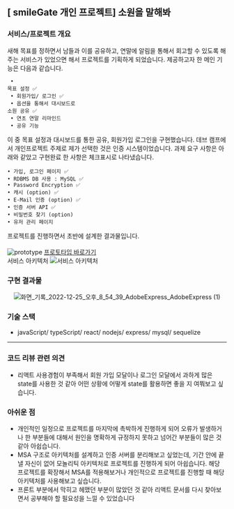 
## [ smileGate 개인 프로젝트]  소원을 말해봐

### 서비스/프로젝트 개요
  새해 목표를 정하면서 남들과 이를 공유하고, 연말에 알림을 통해서 회고할 수 있도록 해주는 서비스가 있었으면 해서 프로젝트를 기획하게 되었습니다.
  제공하고자 한 메인 기능은 다음과 같습니다.
    <pre><code>
    • 목표 설정 ✅ <br>
    • 회원가입/ 로그인 ✅ <br>
    • 옵션을 통해서 대시보드로 소원 공유 ✅<br>
    • 연초 연말 리마인드<br>
    • 공유 기능
    </code></pre>
    이 중 목표 설정과 대시보드를 통한 공유, 회원가입 로그인을 구현했습니다.
    데브 캠프에서 개인프로젝트 주제로 제가 선택한 것은 인증 시스템이었습니다.
    과제 요구 사항은 아래와 같았고 구현완료 한 사항은 체크표시로 나타냈습니다.
    
    • 가입, 로그인 페이지 ✅ 
    • RDBMS DB 사용 : MySQL ✅
    • Password Encryption ✅ 
    • 캐시 (option) ✅ 
    • E-Mail 인증 (option) ✅ 
    • 인증 서버 API ✅ 
    • 비밀번호 찾기 (option) 
    • 유저 관리 페이지 

프로젝트를 진행하면서 초반에 설계한 결과물입니다.<br>
    <br>
    ![prototype](https://user-images.githubusercontent.com/57889360/209469629-65d83c18-f116-4ad1-bca4-979817af5dc7.png)
    [프로토타입 바로가기](https://www.figma.com/file/SwfAChJkat0hpaQeQIqK8D/smilegate-project?node-id=2%3A322&t=SAAYZfVux2GkA2PU-0)
    <br>
    서비스 아키텍처
    ![서비스 아키텍처](https://user-images.githubusercontent.com/57889360/209469665-226d9d80-f642-4690-9a62-cdd1e5fd1f7b.png)



### 구현 결과물
<div align="center">

![화면_기록_2022-12-25_오후_8_54_39_AdobeExpress_AdobeExpress (1)](https://user-images.githubusercontent.com/57889360/209469731-69e65fe1-eb0d-4a39-9405-3aa9a96bcd4d.gif)

</div>

### 기술 스택 
- javaScript/ typeScript/ react/ nodejs/ express/ mysql/ sequelize

----
### 코드 리뷰 관련 의견

- 리액트 사용경험이 부족해서 회원 가입 모달이나 로그인 모달에서 과하게 많은 state를 사용한 것 같아 어떤 상황에 어떻게 state를 활용하면 좋을 지 여쭤보고 싶습니다.

### 아쉬운 점

- 개인적인 일정으로 프로젝트를 마지막에 촉박하게 진행하게 되어 오류가 발생하거나 한 부분들에 대해서 원인을 명확하게 규정하지 못하고 넘어간 부분들이 많은 것 같아 아쉽습니다.
- MSA 구조로 아키텍처를 설계하고 인증 서버를 분리해보고 싶었는데, 기간 안에 끝낼 자신이 없어 모놀리틱 아키텍처로 프로젝트를 진행하게 되어 아쉽습니다. 해당 프로젝트를 확장해서 MSA를 적용해보거나 개인적으로 프로젝트를 진행할 때 해당 아키텍처를 사용해보고 싶습니다.
- 프론트 부분에서 막히고 헤맸던 부분이 많았던 것 같아 리액트 문서를 다시 찾아보면서 공부해야 할 필요성을 느낄 수 있었습니다

